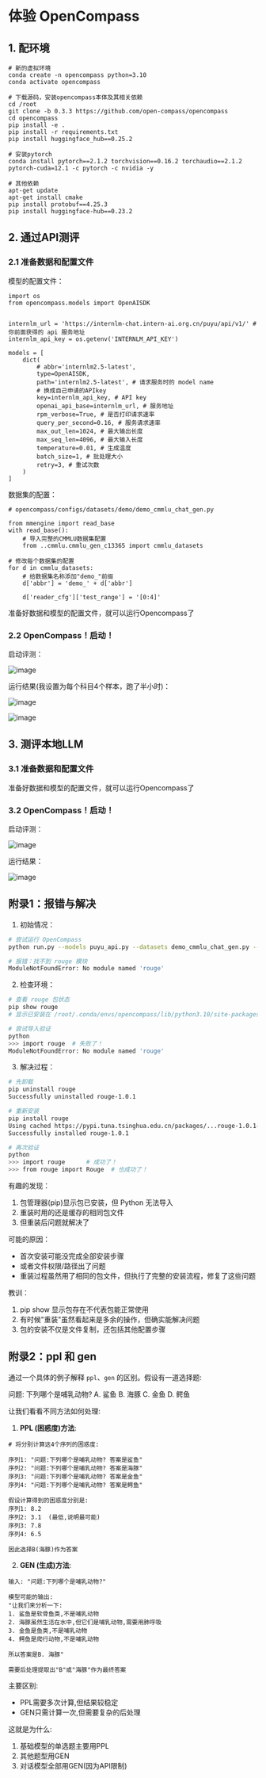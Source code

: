 # 体验 OpenCompass 

## 1. 配环境

```
# 新的虚拟环境
conda create -n opencompass python=3.10
conda activate opencompass

# 下载源码，安装opencompass本体及其相关依赖
cd /root
git clone -b 0.3.3 https://github.com/open-compass/opencompass
cd opencompass
pip install -e .
pip install -r requirements.txt
pip install huggingface_hub==0.25.2

# 安装pytorch
conda install pytorch==2.1.2 torchvision==0.16.2 torchaudio==2.1.2 pytorch-cuda=12.1 -c pytorch -c nvidia -y

# 其他依赖
apt-get update
apt-get install cmake
pip install protobuf==4.25.3
pip install huggingface-hub==0.23.2
```

## 2. 通过API测评

### 2.1 准备数据和配置文件

模型的配置文件：

```
import os
from opencompass.models import OpenAISDK


internlm_url = 'https://internlm-chat.intern-ai.org.cn/puyu/api/v1/' # 你前面获得的 api 服务地址
internlm_api_key = os.getenv('INTERNLM_API_KEY')

models = [
    dict(
        # abbr='internlm2.5-latest',
        type=OpenAISDK,
        path='internlm2.5-latest', # 请求服务时的 model name
        # 换成自己申请的APIkey
        key=internlm_api_key, # API key
        openai_api_base=internlm_url, # 服务地址
        rpm_verbose=True, # 是否打印请求速率
        query_per_second=0.16, # 服务请求速率
        max_out_len=1024, # 最大输出长度
        max_seq_len=4096, # 最大输入长度
        temperature=0.01, # 生成温度
        batch_size=1, # 批处理大小
        retry=3, # 重试次数
    )
]
```

数据集的配置：

```
# opencompass/configs/datasets/demo/demo_cmmlu_chat_gen.py

from mmengine import read_base
with read_base():
    # 导入完整的CMMLU数据集配置
    from ..cmmlu.cmmlu_gen_c13365 import cmmlu_datasets

# 修改每个数据集的配置
for d in cmmlu_datasets:
    # 给数据集名称添加"demo_"前缀
    d['abbr'] = 'demo_' + d['abbr']
    
    d['reader_cfg']['test_range'] = '[0:4]'
```

准备好数据和模型的配置文件，就可以运行Opencompass了

### 2.2 OpenCompass！启动！
启动评测：

![image](https://github.com/user-attachments/assets/4b8da074-6bb2-4dac-87b3-9dbab9f779b1)

运行结果(我设置为每个科目4个样本，跑了半小时)：

![image](https://github.com/user-attachments/assets/5e8fc4f4-90e1-4d82-bdd1-fd77b541a961)

![image](https://github.com/user-attachments/assets/90ac459d-8269-4602-9dc0-6bc9f8af3ad0)


## 3. 测评本地LLM

### 3.1 准备数据和配置文件

准备好数据和模型的配置文件，就可以运行Opencompass了

### 3.2 OpenCompass！启动！
启动评测：

![image](https://github.com/user-attachments/assets/5eb5fbb7-f6a1-4e04-8423-836d8012a0d7)

运行结果：

![image](https://github.com/user-attachments/assets/25077e1b-de19-4e41-9f9c-373691edec4f)


## 附录1：报错与解决

1. 初始情况：
```bash
# 尝试运行 OpenCompass
python run.py --models puyu_api.py --datasets demo_cmmlu_chat_gen.py --debug

# 报错：找不到 rouge 模块
ModuleNotFoundError: No module named 'rouge'
```

2. 检查环境：
```bash
# 查看 rouge 包状态
pip show rouge
# 显示已安装在 /root/.conda/envs/opencompass/lib/python3.10/site-packages

# 尝试导入验证
python
>>> import rouge  # 失败了！
ModuleNotFoundError: No module named 'rouge'
```

3. 解决过程：
```bash
# 先卸载
pip uninstall rouge
Successfully uninstalled rouge-1.0.1

# 重新安装
pip install rouge
Using cached https://pypi.tuna.tsinghua.edu.cn/packages/...rouge-1.0.1-py3-none-any.whl
Successfully installed rouge-1.0.1

# 再次验证
python
>>> import rouge      # 成功了！
>>> from rouge import Rouge  # 也成功了！
```

有趣的发现：
1. 包管理器(pip)显示包已安装，但 Python 无法导入
2. 重装时用的还是缓存的相同包文件
3. 但重装后问题就解决了

可能的原因：
- 首次安装可能没完成全部安装步骤
- 或者文件权限/路径出了问题
- 重装过程虽然用了相同的包文件，但执行了完整的安装流程，修复了这些问题

教训：
1. pip show 显示包存在不代表包能正常使用
2. 有时候"重装"虽然看起来是多余的操作，但确实能解决问题
3. 包的安装不仅是文件复制，还包括其他配置步骤

## 附录2：ppl 和 gen

通过一个具体的例子解释 `ppl`、`gen` 的区别。假设有一道选择题:

问题: 下列哪个是哺乳动物?
A. 鲨鱼
B. 海豚
C. 金鱼
D. 鳄鱼

让我们看看不同方法如何处理:

1. **PPL (困惑度)方法**:
```
# 将分别计算这4个序列的困惑度:

序列1: "问题:下列哪个是哺乳动物? 答案是鲨鱼"
序列2: "问题:下列哪个是哺乳动物? 答案是海豚" 
序列3: "问题:下列哪个是哺乳动物? 答案是金鱼"
序列4: "问题:下列哪个是哺乳动物? 答案是鳄鱼"

假设计算得到的困惑度分别是:
序列1: 8.2
序列2: 3.1  (最低,说明最可能)
序列3: 7.8
序列4: 6.5

因此选择B(海豚)作为答案
```

2. **GEN (生成)方法**:
```
输入: "问题:下列哪个是哺乳动物?"

模型可能的输出:
"让我们来分析一下:
1. 鲨鱼是软骨鱼类,不是哺乳动物
2. 海豚虽然生活在水中,但它们是哺乳动物,需要用肺呼吸
3. 金鱼是鱼类,不是哺乳动物
4. 鳄鱼是爬行动物,不是哺乳动物

所以答案是B. 海豚"

需要后处理提取出"B"或"海豚"作为最终答案
```


主要区别:
- PPL需要多次计算,但结果较稳定
- GEN只需计算一次,但需要复杂的后处理

这就是为什么:
1. 基础模型的单选题主要用PPL
2. 其他题型用GEN
3. 对话模型全部用GEN(因为API限制)
